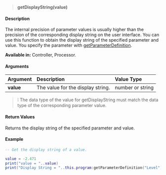 >**getDisplayString(value)**

#### Description

The internal precision of parameter values is usually higher than the precision of the corresponding display string on the user interface. You can use this function to obtain the display string of the specified parameter and value. You specify the parameter with [getParameterDefinition](./getParameterDefinition.md).

**Available in:** Controller, Processor.

#### Arguments

|Argument|Description|Value Type|
|:-|:-|:-|
|**value**|The value for the display string.|number or string|

>&#10069; The data type of the value for getDisplayString must match the data type of the corresponding parameter value.

#### Return Values

Returns the display string of the specified parameter and value.

#### Example

```lua
-- Get the display string of a value.

value = -2.471
print("value = "..value)
print("Display String = "..this.program:getParameterDefinition("Level"):getDisplayString(-2.471))
```

